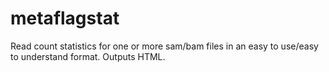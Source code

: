 metaflagstat
============

Read count statistics for one or more sam/bam files in an easy to use/easy to understand format. Outputs HTML.
